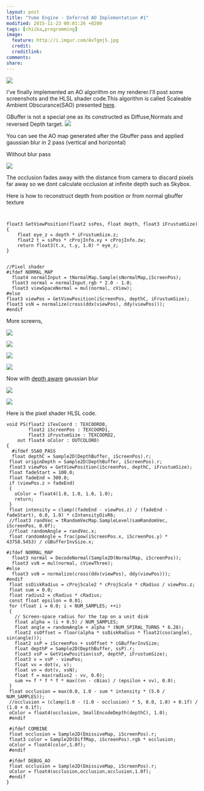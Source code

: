 ```yaml
---
layout: post
title: "Yume Engine - Deferred AO Implementation #1"
modified: 2015-11-23 00:01:26 +0200
tags: [chiika,programming]
image:
  feature: http://i.imgur.com/AvTgmjS.jpg
  credit: 
  creditlink: 
comments: 
share: 
---
```


![](http://i.imgur.com/1sa6nNJ.png)


I've finally implemented an AO algorithm on my renderer.I'll post some screenshots and the HLSL shader code.This algorithm is called Scaleable Ambient Obscurance(SAO) presented [here](http://graphics.cs.williams.edu/papers/SAOHPG12/McGuire12SAO.pdf).


GBuffer is not a special one as its constructed as Diffuse,Normals and reversed Depth target.
![](http://i.imgur.com/Xo7hJUT.jpg)

You can see the AO map generated after the Gbuffer pass and applied gaussian blur in 2 pass (vertical and horizontal)

Without blur pass

![](http://i.imgur.com/W3pxhFT.png)


The occlusion fades away with the distance from camera to discard pixels far away so we dont calculate occlusion at infinite depth such as Skybox.

Here is how to reconstruct depth from position or from normal gbuffer texture

```


float3 GetViewPosition(float2 ssPos, float depth, float3 iFrustumSize)
{
    float eye_z = depth * iFrustumSize.z;
    float2 t = ssPos * cProjInfo.xy + cProjInfo.zw;
    return float3(t.x, t.y, 1.0) * eye_z;
}


//Pixel shader
#ifdef NORMAL_MAP
  float4 normalInput = tNormalMap.Sample(sNormalMap,iScreenPos);
  float3 normal = normalInput.rgb * 2.0 - 1.0;
  float3 viewSpaceNormal = mul(normal, cView);
#else
float3 viewPos = GetViewPosition(iScreenPos, depthC, iFrustumSize);
float3 vsN = normalize(cross(ddx(viewPos), ddy(viewPos)));
#endif
```


More screens,

![](http://i.imgur.com/13qCSpd.png)

![](http://i.imgur.com/T3BJmQB.png)

![](http://i.imgur.com/k5jAloe.jpg)

![](http://i.imgur.com/ihqDO3F.jpg)


Now with [depth aware](http://rastergrid.com/blog/2010/09/efficient-gaussian-blur-with-linear-sampling) gaussian blur

![](http://i.imgur.com/ERjYsO1.png)

![](http://i.imgur.com/bpPA8k8.png)



Here is the pixel shader HLSL code.

```
void PS(float2 iTexCoord : TEXCOORD0,
        float2 iScreenPos : TEXCOORD1,
        float3 iFrustumSize : TEXCOORD2,
    out float4 oColor : OUTCOLOR0)
{
  #ifdef SSAO_PASS
  float depthC = Sample2D(DepthBuffer, iScreenPos).r;
 float originDepth = Sample2D(DepthBuffer, iScreenPos).r;
 float3 viewPos = GetViewPosition(iScreenPos, depthC, iFrustumSize);
 float fadeStart = 100.0;
 float fadeEnd = 300.0;
 if (viewPos.z > fadeEnd)
 {
   oColor = float4(1.0, 1.0, 1.0, 1.0);
   return;
 }
 float intensity = clamp((fadeEnd - viewPos.z) / (fadeEnd - fadeStart), 0.0, 1.0) * cIntensityDivR6;
 //float3 randVec = tRandomVecMap.SampleLevel(samRandomVec, iScreenPos, 0.0f);
 //float randomAngle = randVec.x;
 float randomAngle = frac(pow(iScreenPos.x, iScreenPos.y) * 43758.5453) / cGBufferInvSize.x;

#ifdef NORMAL_MAP
  float3 normal = DecodeNormal(Sample2D(NormalMap, iScreenPos));
  float3 vsN = mul(normal, cViewThree);
#else
  float3 vsN = normalize(cross(ddx(viewPos), ddy(viewPos)));
#endif
 float ssDiskRadius = cProjScale2 * cProjScale * cRadius / viewPos.z;
 float sum = 0.0;
 float radius2 = cRadius * cRadius;
 const float epsilon = 0.01;
 for (float i = 0.0; i < NUM_SAMPLES; ++i)
 {
   // Screen-space radius for the tap on a unit disk
   float alpha = (i + 0.5) / NUM_SAMPLES;
   float angle = randomAngle + alpha * (NUM_SPIRAL_TURNS * 6.28);
   float2 ssOffset = floor(alpha * ssDiskRadius * float2(cos(angle), sin(angle)));
   float2 ssP = iScreenPos + ssOffset * cGBufferInvSize;
   float depthP = Sample2D(DepthBuffer, ssP).r;
   float3 vsP = GetViewPosition(ssP, depthP, iFrustumSize);
   float3 v = vsP - viewPos;
   float vv = dot(v, v);
   float vn = dot(v, vsN);
   float f = max(radius2 - vv, 0.0);
   sum += f * f * f * max((vn - cBias) / (epsilon + vv), 0.0);
 }
 float occlusion = max(0.0, 1.0 - sum * intensity * (5.0 / NUM_SAMPLES));
 //occlusion = (clamp(1.0 - (1.0 - occlusion) * 5, 0.0, 1.0) + 0.1f) / (1.0 + 0.1f);
 oColor = float4(occlusion, SmallEncodeDepth(depthC), 1.0);
 #endif

 #ifdef COMBINE
 float occlusion = Sample2D(EmissiveMap, iScreenPos).r;
 float3 color = Sample2D(DiffMap, iScreenPos).rgb * occlusion;
 oColor = float4(color,1.0f);
 #endif

 #ifdef DEBUG_AO
 float occlusion = Sample2D(EmissiveMap, iScreenPos).r;
 oColor = float4(occlusion,occlusion,occlusion,1.0f);
 #endif
}
```

